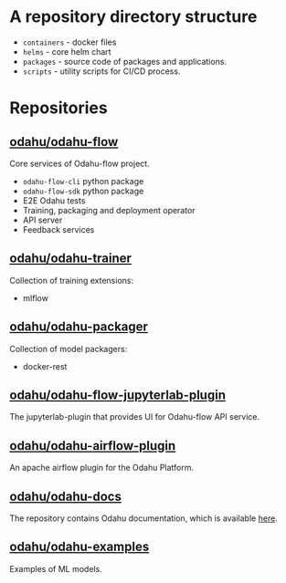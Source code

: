 # A repository directory structure

* `containers` - docker files
* `helms` - core helm chart
* `packages` - source code of packages and applications.
* `scripts` - utility scripts for CI/CD process.

# Repositories

## [odahu/odahu-flow](https://github.com/odahu/odahu-flow)

Core services of Odahu-flow project.

* `odahu-flow-cli` python package
* `odahu-flow-sdk` python package
* E2E Odahu tests
* Training, packaging and deployment operator
* API server
* Feedback services

## [odahu/odahu-trainer](https://github.com/odahu/odahu-trainer)

Collection of training extensions:
* mlflow

## [odahu/odahu-packager](https://github.com/odahu/odahu-packager)

Collection of model packagers:
* docker-rest

## [odahu/odahu-flow-jupyterlab-plugin](https://github.com/odahu/odahu-flow-jupyterlab-plugin)

The jupyterlab-plugin that provides UI for Odahu-flow API service.

## [odahu/odahu-airflow-plugin](https://github.com/odahu/odahu-airflow-plugin)

An apache airflow plugin for the Odahu Platform.

## [odahu/odahu-docs](https://github.com/odahu/odahu-docs)

The repository contains Odahu documentation, which is available [here](https://docs.odahu.org/).

## [odahu/odahu-examples](https://github.com/odahu/odahu-examples)

Examples of ML models.
